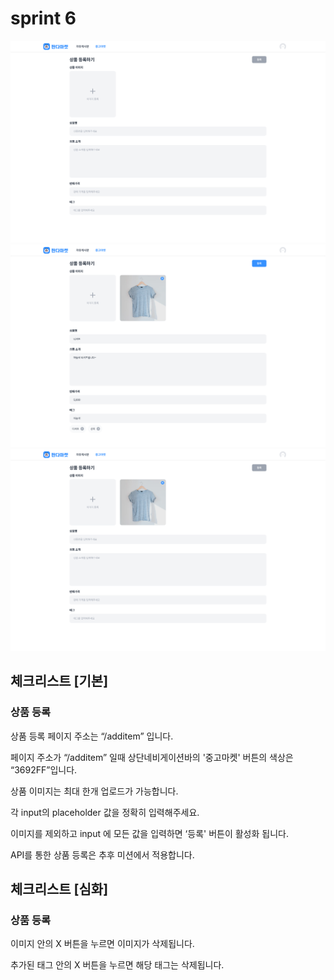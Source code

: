 # sprint 6

![alt text](desktop-1.png) 
![alt text](desktop-2.png) 
![alt text](desktop.png)

## 체크리스트 [기본]
### 상품 등록

상품 등록 페이지 주소는 “/additem” 입니다.

페이지 주소가 “/additem” 일때 상단네비게이션바의 '중고마켓' 버튼의 색상은 “3692FF”입니다.

상품 이미지는 최대 한개 업로드가 가능합니다.

각 input의 placeholder 값을 정확히 입력해주세요.

이미지를 제외하고 input 에 모든 값을 입력하면 ‘등록' 버튼이 활성화 됩니다.

API를 통한 상품 등록은 추후 미션에서 적용합니다.

## 체크리스트 [심화]
### 상품 등록

이미지 안의 X 버튼을 누르면 이미지가 삭제됩니다.

추가된 태그 안의 X 버튼을 누르면 해당 태그는 삭제됩니다.